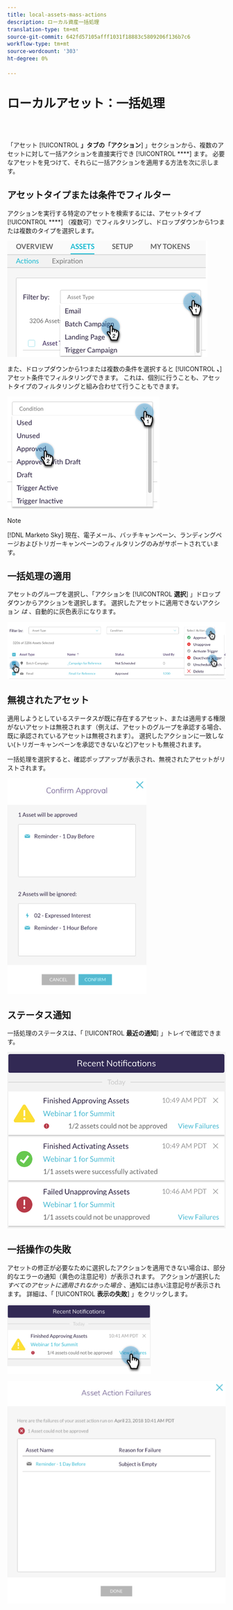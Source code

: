 ```yaml
---
title: local-assets-mass-actions
description: ローカル資産一括処理
translation-type: tm+mt
source-git-commit: 642fd57105afff1031f18883c5809206f136b7c6
workflow-type: tm+mt
source-wordcount: '303'
ht-degree: 0%

---
```



# ローカルアセット：一括処理

<br> 

「アセット [!UICONTROL **」タブの「アクション**] 」セクションから、複数のアセットに対して一括アクションを直接実行でき [!UICONTROL ****] ます。 必要なアセットを見つけて、それらに一括アクションを適用する方法を次に示します。

## アセットタイプまたは条件でフィルター

アクションを実行する特定のアセットを検索するには、アセットタイプ [!UICONTROL ****] （複数可）でフィルタリングし、ドロップダウンから1つまたは複数のタイプを選択します。

![イメージ1](/help/sky/assets/programs/local-assets-mass-actions/local-assets-mass-actions-1.png)

また、ドロップダウンから1つまたは複数の条件を選択すると [!UICONTROL **、**] アセット条件でフィルタリングできます。 これは、個別に行うことも、アセットタイプのフィルタリングと組み合わせて行うこともできます。

![イメージ2](/help/sky/assets/programs/local-assets-mass-actions/local-assets-mass-actions-2.png)

>[!NOTE]
>
>[!DNL Marketo Sky] 現在、電子メール、バッチキャンペーン、ランディングページおよびトリガーキャンペーンのフィルタリングのみがサポートされています。

## 一括処理の適用

アセットのグループを選択し、「アクションを [!UICONTROL **選択**] 」ドロップダウンからアクションを選択します。 選択したアセットに適用できないアクション _は_ 、自動的に灰色表示になります。

![イメージ3](/help/sky/assets/programs/local-assets-mass-actions/local-assets-mass-actions-3.png)

## 無視されたアセット

適用しようとしているステータスが既に存在するアセット、または適用する権限がないアセットは無視されます（例えば、アセットのグループを承認する場合、既に承認されているアセットは無視されます）。 選択したアクションに一致しない(トリガーキャンペーンを承認できないなど)アセットも無視されます。

一括処理を選択すると、確認ポップアップが表示され、無視されたアセットがリストされます。

![画像4](/help/sky/assets/programs/local-assets-mass-actions/local-assets-mass-actions-4.png)

## ステータス通知

一括処理のステータスは、「 [!UICONTROL **最近の通知**] 」トレイで確認できます。

![画像5](/help/sky/assets/programs/local-assets-mass-actions/local-assets-mass-actions-5.png)

## 一括操作の失敗

アセットの修正が必要なために選択したアクションを適用できない場合は、部分的なエラーの通知（黄色の注意記号）が表示されます。 アクションが選択した _すべてのアセットに適用されなかった場合_ 、通知には赤い注意記号が表示されます。 詳細は、「 [!UICONTROL **表示の失敗**] 」をクリックします。

![画像6](/help/sky/assets/programs/local-assets-mass-actions/local-assets-mass-actions-6.png)

![画像7](/help/sky/assets/programs/local-assets-mass-actions/local-assets-mass-actions-7.png)
